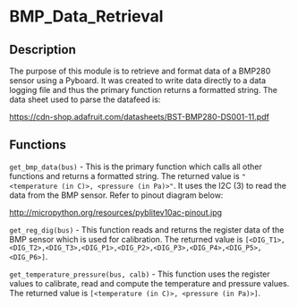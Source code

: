 # BMP_Data_Retrieval

## Description

The purpose of this module is to retrieve and format data of a BMP280 sensor using a Pyboard. It was created to write data directly to a data logging file and thus the primary function returns a formatted string. The data sheet used to parse the datafeed is:

https://cdn-shop.adafruit.com/datasheets/BST-BMP280-DS001-11.pdf

## Functions

`get_bmp_data(bus)` - This is the primary function which calls all other functions and returns a formatted string. The returned value is `"<temperature (in C)>, <pressure (in Pa)>"`. It uses the I2C (3) to read the data from the BMP sensor. Refer to pinout diagram below:

http://micropython.org/resources/pyblitev10ac-pinout.jpg

`get_reg_dig(bus)` - This function reads and returns the register data of the BMP sensor which is used for calibration. The returned value is `[<DIG_T1>,<DIG_T2>,<DIG_T3>,<DIG_P1>,<DIG_P2>,<DIG_P3>,<DIG_P4>,<DIG_P5>,<DIG_P6>]`.

`get_temperature_pressure(bus, calb)` - This function uses the register values to calibrate, read and compute the temperature and pressure values. The returned value is `[<temperature (in C)>, <pressure (in Pa)>]`.
